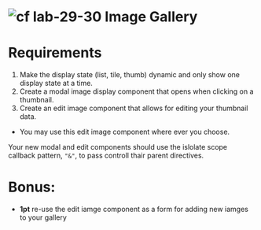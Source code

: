 ![cf](http://i.imgur.com/7v5ASc8.png) lab-29-30 Image Gallery
===

# Requirements
1. Make the display state (list, tile, thumb) dynamic and only show one display state at a time.
2. Create a modal image display component that opens when clicking on a thumbnail.
3. Create an edit image component that allows for editing your thumbnail data.
  * You may use this edit image component where ever you choose.

Your new modal and edit components should use the islolate scope callback pattern, `"&"`, to pass controll thair parent directives.

# Bonus:
* **1pt** re-use the edit iamge component as a form for adding new iamges to your gallery


